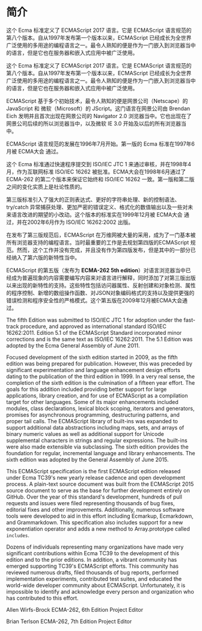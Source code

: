 # 简介

这个 Ecma 标准定义了 ECMAScript 2017 语言。它是 ECMAScript 语言规范的第八个版本。自从1997年发布第一个版本以来，ECMAScript 已经成长为全世界广泛使用的多用途的编程语言之一。最令人熟知的便是作为一门嵌入到浏览器当中的语言，但是它也在服务器和嵌入式应用中被广泛使用。

这个 Ecma 标准定义了 ECMAScript 2017 语言。它是 ECMAScript 语言规范的第八个版本。自从1997年发布第一个版本以来，ECMAScript 已经成长为全世界广泛使用的多用途的编程语言之一。最令人熟知的便是作为一门嵌入到浏览器当中的语言，但是它也在服务器和嵌入式应用中被广泛使用。

ECMAScript 基于多个初始技术，最令人熟知的便是网景公司（Netscape）的 JavaScript 和 微软（Microsoft）的 JScript。这门语言在网景公司由 Brendan Eich 发明并且首次出现在网景公司的 Navigator 2.0 浏览器当中。它也出现在了网景公司后续的所以浏览器当中，以及微软 IE 3.0 开始及以后的所有浏览器当中。

ECMAScript 语言规范的发展在1996年7月开始。第一版的 Ecma 标准在1997年6月被 ECMA大会 通过。

这个 Ecma 标准通过快速程序提交到 ISO/IEC JTC 1 来通过审核，并在1998年4月，作为互联网标准 ISO/IEC 16262 被批准。ECMA大会在1998年6月通过了 ECMA-262 的第二个版本来保证它始终和 ISO/IEC 16262 一致。第一版和第二版之间的变化实质上是社论性质的。

第三版标准引入了强大的正则表达式、更好的字符串处理、新的控制语法、try/catch 异常捕获处理、更加严密的错误定义、格式化的数值输出以及一些对未来语言改进的期望的小改动。这个版本的标准实在1999年12月被 ECMA大会 通过，并在2002年6月作为 ISO/IEC 16262:2002 出版。

在发布了第三版规范后，ECMAScript 在万维网被大量的采用，成为了一门基本被所有浏览器支持的编程语言。当时最重要的工作是去规划第四版的ECMAScript 规范。然而，这个工作并没有完成，并且没有作为第四版发布，但是其中的一部分已经纳入了第六版的新特性当中。

ECMAScript 的第五版（发布为 **ECMA-262 5th edition**）对语言浏览器当中已经成为普遍现象的内容需要编写内容来对语言进行解释，同时添加了对第三版出版以来出现的新特性的支持。这些特性包括访问器属性、反射创建和对象检测、属性的程序控制、新增的数组操作函数、对JSON对象编码格式的支持以及提供更强的错误检测和程序安全性的严格模式。这个第五版在2009年12月被ECMA大会通过。

The fifth Edition was submitted to ISO/IEC JTC 1 for adoption under the fast-track procedure, and approved as international standard ISO/IEC 16262:2011. Edition 5.1 of the ECMAScript Standard incorporated minor corrections and is the same text as ISO/IEC 16262:2011. The 5.1 Edition was adopted by the Ecma General Assembly of June 2011.

Focused development of the sixth edition started in 2009, as the fifth edition was being prepared for publication. However, this was preceded by significant experimentation and language enhancement design efforts dating to the publication of the third edition in 1999. In a very real sense, the completion of the sixth edition is the culmination of a fifteen year effort. The goals for this addition included providing better support for large applications, library creation, and for use of ECMAScript as a compilation target for other languages. Some of its major enhancements included modules, class declarations, lexical block scoping, iterators and generators, promises for asynchronous programming, destructuring patterns, and proper tail calls. The ECMAScript library of built-ins was expanded to support additional data abstractions including maps, sets, and arrays of binary numeric values as well as additional support for Unicode supplemental characters in strings and regular expressions. The built-ins were also made extensible via subclassing. The sixth edition provides the foundation for regular, incremental language and library enhancements. The sixth edition was adopted by the General Assembly of June 2015.

This ECMAScript specification is the first ECMAScript edition released under Ecma TC39's new yearly release cadence and open development process. A plain-text source document was built from the ECMAScript 2015 source document to serve as the base for further development entirely on GitHub. Over the year of this standard's development, hundreds of pull requests and issues were filed representing thousands of bug fixes, editorial fixes and other improvements. Additionally, numerous software tools were developed to aid in this effort including Ecmarkup, Ecmarkdown, and Grammarkdown. This specification also includes support for a new exponentiation operator and adds a new method to Array.prototype called `includes`.

Dozens of individuals representing many organizations have made very significant contributions within Ecma TC39 to the development of this edition and to the prior editions. In addition, a vibrant community has emerged supporting TC39's ECMAScript efforts. This community has reviewed numerous drafts, filed thousands of bug reports, performed implementation experiments, contributed test suites, and educated the world-wide developer community about ECMAScript. Unfortunately, it is impossible to identify and acknowledge every person and organization who has contributed to this effort.
  
Allen Wirfs-Brock
ECMA-262, 6th Edition Project Editor
  
Brian Terlson
ECMA-262, 7th Edition Project Editor
  